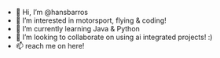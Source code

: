 - 👋 Hi, I’m @hansbarros
- 👀 I’m interested in motorsport, flying & coding!
- 🌱 I’m currently learning Java & Python
- 💞️ I’m looking to collaborate on using ai integrated projects! :)
- 📫 reach me on here!

<!---
hansbarros/hansbarros is a ✨ special ✨ repository because its `README.md` (this file) appears on your GitHub profile.
You can click the Preview link to take a look at your changes.
--->
